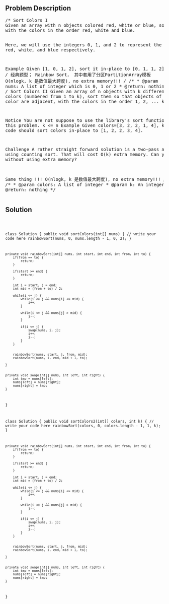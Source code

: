 <!--
<style>
  body { font-family: Arial, sans-serif; }
  .container { max-width: 400px; margin: auto; padding: 10px; }
  .comment-block { background-color: #f9f9f9; padding: 10px; border-left: 5px solid #ccc; max-width: 400px; margin: 20px auto; overflow-wrap: break-word; white-space: pre-wrap; }
  .code-block { background-color: #f4f4f4; padding: 10px; border: 1px solid #ddd; }
</style>
-->

<div class='container'>
<h2>Problem Description</h2>
<div class='comment-block'>
<pre>
/* Sort Colors I
Given an array with n objects colored red, white or blue, sort them so that objects of the same color are adjacent, 
with the colors in the order red, white and blue.

Here, we will use the integers 0, 1, and 2 to represent the color red, white, and blue respectively.

Example
Given [1, 0, 1, 2], sort it in-place to [0, 1, 1, 2].
*/
/*
经典题型； Rainbow Sort， 其中套用了分区PartitionArray模板
O(nlogk, k 是数值最大跨度), no extra memory!!!
*/
    /**
     * @param nums: A list of integer which is 0, 1 or 2 
     * @return: nothing
     */
/* Sort Colors II
Given an array of n objects with k different colors (numbered from 1 to k), sort them so that objects of the same color are adjacent, 
with the colors in the order 1, 2, ... k.

Notice
You are not suppose to use the library's sort function for this problem.
k <= n
Example
Given colors=[3, 2, 2, 1, 4], k=4, your code should sort colors in-place to [1, 2, 2, 3, 4].

Challenge 
A rather straight forward solution is a two-pass algorithm using counting sort. 
That will cost O(k) extra memory. Can you do it without using extra memory?


Same thing !!!
O(nlogk, k 是数值最大跨度), no extra memory!!!
*/
    /**
     * @param colors: A list of integer
     * @param k: An integer
     * @return: nothing
     */
</pre>
</div>

<h2>Solution</h2>
<div class='code-block'>
<pre><code class='language-java'>


class Solution {
    public void sortColors(int[] nums) {
        // write your code here
        rainbowSort(nums, 0, nums.length - 1, 0, 2);
    }
    
    private void rainbowSort(int[] nums, int start, int end, int from, int to) {
        if(from == to) {
            return;
        }
        
        if(start >= end) {
            return;
        }
        
        int i = start, j = end;
        int mid = (from + to) / 2;
        
        while(i <= j) {
            while(i <= j && nums[i] <= mid) {
                i++;
            }
            
            while(i <= j && nums[j] > mid) {
                j--;
            }
            
            if(i <= j) {
                swap(nums, i, j);
                i++;
                j--;
            }
        }
        
        
        rainbowSort(nums, start, j, from, mid);
        rainbowSort(nums, i, end, mid + 1, to);

    }
    
    
    private void swap(int[] nums, int left, int right) {
        int tmp = nums[left];
        nums[left] = nums[right];
        nums[right] = tmp;
    }
}


class Solution {
    public void sortColors2(int[] colors, int k) {
        // write your code here
        rainbowSort(colors, 0, colors.length - 1, 1, k);
    }
    
    private void rainbowSort(int[] nums, int start, int end, int from, int to) {
        if(from == to) {
            return;
        }
        
        if(start >= end) {
            return;
        }
        
        int i = start, j = end;
        int mid = (from + to) / 2;
        
        while(i <= j) {
            while(i <= j && nums[i] <= mid) {
                i++;
            }
            
            while(i <= j && nums[j] > mid) {
                j--;
            }
            
            if(i <= j) {
                swap(nums, i, j);
                i++;
                j--;
            }
        }
        
        
        rainbowSort(nums, start, j, from, mid);
        rainbowSort(nums, i, end, mid + 1, to);

    }
    
    
    private void swap(int[] nums, int left, int right) {
        int tmp = nums[left];
        nums[left] = nums[right];
        nums[right] = tmp;
    }
}

</code></pre>
</div>
</div>
